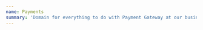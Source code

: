 ```yaml
---
name: Payments
summary: 'Domain for everything to do with Payment Gateway at our business. Before adding any events or services to this domain make sure you contact the domain owners and verify it''s the correct place'
---
```



<NodeGraph />


